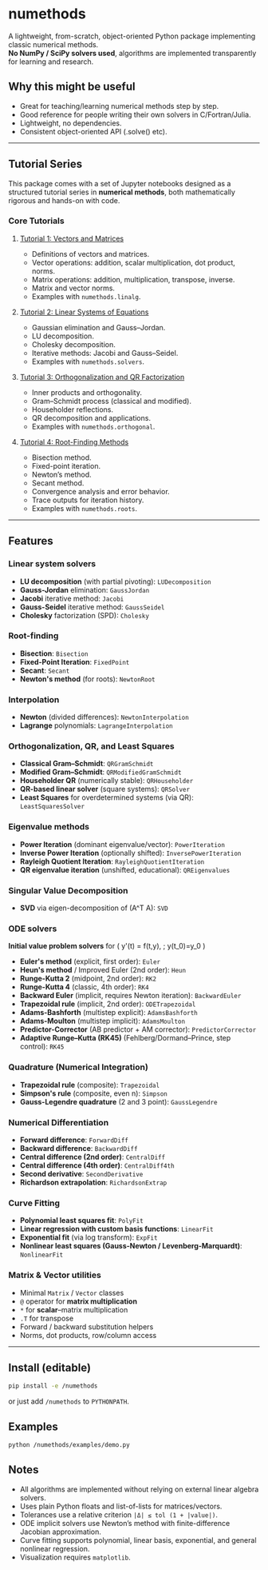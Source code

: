 # numethods

A lightweight, from-scratch, object-oriented Python package implementing classic numerical methods.  
**No NumPy / SciPy solvers used**, algorithms are implemented transparently for learning and research.

## Why this might be useful

- Great for teaching/learning numerical methods step by step.
- Good reference for people writing their own solvers in C/Fortran/Julia.
- Lightweight, no dependencies.
- Consistent object-oriented API (.solve() etc).

---

## Tutorial Series

This package comes with a set of Jupyter notebooks designed as a structured tutorial series in **numerical methods**, both mathematically rigorous and hands-on with code.

### Core Tutorials

1. [Tutorial 1: Vectors and Matrices](tutorials/tutorial1_vectors.ipynb)

   - Definitions of vectors and matrices.
   - Vector operations: addition, scalar multiplication, dot product, norms.
   - Matrix operations: addition, multiplication, transpose, inverse.
   - Matrix and vector norms.
   - Examples with `numethods.linalg`.

2. [Tutorial 2: Linear Systems of Equations](tutorials/tutorial2_linear_systems.ipynb)

   - Gaussian elimination and Gauss–Jordan.
   - LU decomposition.
   - Cholesky decomposition.
   - Iterative methods: Jacobi and Gauss–Seidel.
   - Examples with `numethods.solvers`.

3. [Tutorial 3: Orthogonalization and QR Factorization](tutorials/tutorial3_orthogonalization.ipynb)

   - Inner products and orthogonality.
   - Gram–Schmidt process (classical and modified).
   - Householder reflections.
   - QR decomposition and applications.
   - Examples with `numethods.orthogonal`.

4. [Tutorial 4: Root-Finding Methods](tutorials/tutorial4_root_finding.ipynb)
   - Bisection method.
   - Fixed-point iteration.
   - Newton’s method.
   - Secant method.
   - Convergence analysis and error behavior.
   - Trace outputs for iteration history.
   - Examples with `numethods.roots`.

---

## Features

### Linear system solvers

- **LU decomposition** (with partial pivoting): `LUDecomposition`
- **Gauss-Jordan** elimination: `GaussJordan`
- **Jacobi** iterative method: `Jacobi`
- **Gauss-Seidel** iterative method: `GaussSeidel`
- **Cholesky** factorization (SPD): `Cholesky`

### Root-finding

- **Bisection**: `Bisection`
- **Fixed-Point Iteration**: `FixedPoint`
- **Secant**: `Secant`
- **Newton's method** (for roots): `NewtonRoot`

### Interpolation

- **Newton** (divided differences): `NewtonInterpolation`
- **Lagrange** polynomials: `LagrangeInterpolation`

### Orthogonalization, QR, and Least Squares

- **Classical Gram–Schmidt**: `QRGramSchmidt`
- **Modified Gram–Schmidt**: `QRModifiedGramSchmidt`
- **Householder QR** (numerically stable): `QRHouseholder`
- **QR-based linear solver** (square systems): `QRSolver`
- **Least Squares** for overdetermined systems (via QR): `LeastSquaresSolver`

### Eigenvalue methods

- **Power Iteration** (dominant eigenvalue/vector): `PowerIteration`
- **Inverse Power Iteration** (optionally shifted): `InversePowerIteration`
- **Rayleigh Quotient Iteration**: `RayleighQuotientIteration`
- **QR eigenvalue iteration** (unshifted, educational): `QREigenvalues`

### Singular Value Decomposition

- **SVD** via eigen-decomposition of \(A^T A\): `SVD`

### ODE solvers

**Initial value problem solvers** for \( y'(t) = f(t,y), \; y(t_0)=y_0 \)

- **Euler's method** (explicit, first order): `Euler`
- **Heun's method** / Improved Euler (2nd order): `Heun`
- **Runge-Kutta 2** (midpoint, 2nd order): `RK2`
- **Runge-Kutta 4** (classic, 4th order): `RK4`
- **Backward Euler** (implicit, requires Newton iteration): `BackwardEuler`
- **Trapezoidal rule** (implicit, 2nd order): `ODETrapezoidal`
- **Adams-Bashforth** (multistep explicit): `AdamsBashforth`
- **Adams-Moulton** (multistep implicit): `AdamsMoulton`
- **Predictor-Corrector** (AB predictor + AM corrector): `PredictorCorrector`
- **Adaptive Runge–Kutta (RK45)** (Fehlberg/Dormand–Prince, step control): `RK45`

### Quadrature (Numerical Integration)

- **Trapezoidal rule** (composite): `Trapezoidal`
- **Simpson's rule** (composite, even n): `Simpson`
- **Gauss-Legendre quadrature** (2 and 3 point): `GaussLegendre`

### Numerical Differentiation

- **Forward difference**: `ForwardDiff`
- **Backward difference**: `BackwardDiff`
- **Central difference (2nd order)**: `CentralDiff`
- **Central difference (4th order)**: `CentralDiff4th`
- **Second derivative**: `SecondDerivative`
- **Richardson extrapolation**: `RichardsonExtrap`

### Curve Fitting

- **Polynomial least squares fit**: `PolyFit`
- **Linear regression with custom basis functions**: `LinearFit`
- **Exponential fit** (via log transform): `ExpFit`
- **Nonlinear least squares (Gauss-Newton / Levenberg-Marquardt)**: `NonlinearFit`

### Matrix & Vector utilities

- Minimal `Matrix` / `Vector` classes
- `@` operator for **matrix multiplication**
- `*` for **scalar**–matrix multiplication
- `.T` for transpose
- Forward / backward substitution helpers
- Norms, dot products, row/column access

---

## Install (editable)

```bash
pip install -e /numethods
```

or just add `/numethods` to `PYTHONPATH`.

## Examples

```bash
python /numethods/examples/demo.py
```

## Notes

- All algorithms are implemented without relying on external linear algebra solvers.
- Uses plain Python floats and list-of-lists for matrices/vectors.
- Tolerances use a relative criterion `|Δ| ≤ tol (1 + |value|)`.
- ODE implicit solvers use Newton’s method with finite-difference Jacobian approximation.
- Curve fitting supports polynomial, linear basis, exponential, and general nonlinear regression.
- Visualization requires `matplotlib`.
